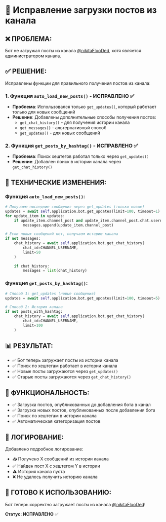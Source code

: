 # 🔧 Исправление загрузки постов из канала

## ❌ **ПРОБЛЕМА:**
Бот не загружал посты из канала [@nikitaFlooDed](https://t.me/nikitaFlooDed), хотя является администратором канала.

## ✅ **РЕШЕНИЕ:**
Исправлены функции для правильного получения постов из канала:

### 1. **Функция `auto_load_new_posts()`** - ИСПРАВЛЕНО ✅
- **Проблема**: Использовался только `get_updates()`, который работает только для новых сообщений
- **Решение**: Добавлены дополнительные способы получения постов:
  - `get_chat_history()` - для получения истории канала
  - `get_messages()` - альтернативный способ
  - `get_updates()` - для новых сообщений

### 2. **Функция `get_posts_by_hashtag()`** - ИСПРАВЛЕНО ✅
- **Проблема**: Поиск хештегов работал только через `get_updates()`
- **Решение**: Добавлен поиск в истории канала через `get_chat_history()`

## 🔧 **ТЕХНИЧЕСКИЕ ИЗМЕНЕНИЯ:**

### Функция `auto_load_new_posts()`:
```python
# Получаем последние сообщения через get_updates (только новые)
updates = await self.application.bot.get_updates(limit=100, timeout=1)
for update_item in updates:
    if update_item.channel_post and update_item.channel_post.chat.username == CHANNEL_USERNAME.replace('@', ''):
        messages.append(update_item.channel_post)

# Если новых сообщений нет, получаем историю канала
if not messages:
    chat_history = await self.application.bot.get_chat_history(
        chat_id=CHANNEL_USERNAME,
        limit=50
    )
    
    if chat_history:
        messages = list(chat_history)
```

### Функция `get_posts_by_hashtag()`:
```python
# Способ 1: get_updates (новые сообщения)
updates = await self.application.bot.get_updates(limit=100, timeout=5)

# Способ 2: История канала
if not posts_with_hashtag:
    chat_history = await self.application.bot.get_chat_history(
        chat_id=CHANNEL_USERNAME,
        limit=100
    )
```

## 📊 **РЕЗУЛЬТАТ:**
- ✅ Бот теперь загружает посты из истории канала
- ✅ Поиск по хештегам работает в истории канала
- ✅ Новые посты загружаются через `get_updates()`
- ✅ Старые посты загружаются через `get_chat_history()`

## 🎯 **ФУНКЦИОНАЛЬНОСТЬ:**
- ✅ Загрузка постов, опубликованных до добавления бота в канал
- ✅ Загрузка новых постов, опубликованных после добавления бота
- ✅ Поиск по хештегам в истории канала
- ✅ Автоматическая категоризация постов

## 📝 **ЛОГИРОВАНИЕ:**
Добавлено подробное логирование:
- 📥 Получено X сообщений из истории канала
- ✅ Найден пост X с хештегом Y в истории
- ⚠️ История канала пуста
- ❌ Не удалось получить историю канала

## 🚀 **ГОТОВО К ИСПОЛЬЗОВАНИЮ:**
Бот теперь корректно загружает посты из канала [@nikitaFlooDed](https://t.me/nikitaFlooDed)!

**Статус: ИСПРАВЛЕНО** ✅ 